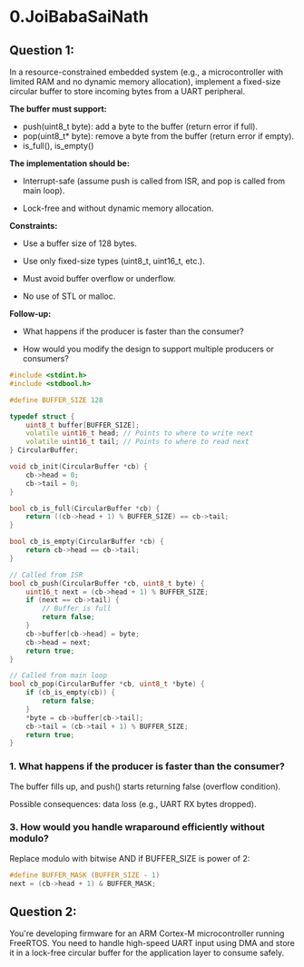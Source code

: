 # 0.JoiBabaSaiNath
## Question 1:

In a resource-constrained embedded system (e.g., a microcontroller with limited RAM and no dynamic memory allocation), implement a fixed-size circular buffer to store incoming bytes from a UART peripheral.

**The buffer must support:**
- push(uint8_t byte): add a byte to the buffer (return error if full).
- pop(uint8_t* byte): remove a byte from the buffer (return error if empty).
- is_full(), is_empty()

**The implementation should be:**

- Interrupt-safe (assume push is called from ISR, and pop is called from main loop).

- Lock-free and without dynamic memory allocation.

**Constraints:**

- Use a buffer size of 128 bytes.

- Use only fixed-size types (uint8_t, uint16_t, etc.).

- Must avoid buffer overflow or underflow.

- No use of STL or malloc.

**Follow-up:**

- What happens if the producer is faster than the consumer?

- How would you modify the design to support multiple producers or consumers?

```c++
#include <stdint.h>
#include <stdbool.h>

#define BUFFER_SIZE 128

typedef struct {
    uint8_t buffer[BUFFER_SIZE];
    volatile uint16_t head; // Points to where to write next
    volatile uint16_t tail; // Points to where to read next
} CircularBuffer;

void cb_init(CircularBuffer *cb) {
    cb->head = 0;
    cb->tail = 0;
}

bool cb_is_full(CircularBuffer *cb) {
    return ((cb->head + 1) % BUFFER_SIZE) == cb->tail;
}

bool cb_is_empty(CircularBuffer *cb) {
    return cb->head == cb->tail;
}

// Called from ISR
bool cb_push(CircularBuffer *cb, uint8_t byte) {
    uint16_t next = (cb->head + 1) % BUFFER_SIZE;
    if (next == cb->tail) {
        // Buffer is full
        return false;
    }
    cb->buffer[cb->head] = byte;
    cb->head = next;
    return true;
}

// Called from main loop
bool cb_pop(CircularBuffer *cb, uint8_t *byte) {
    if (cb_is_empty(cb)) {
        return false;
    }
    *byte = cb->buffer[cb->tail];
    cb->tail = (cb->tail + 1) % BUFFER_SIZE;
    return true;
}
```

### 1. What happens if the producer is faster than the consumer?
The buffer fills up, and push() starts returning false (overflow condition).

Possible consequences: data loss (e.g., UART RX bytes dropped).

### 3. How would you handle wraparound efficiently without modulo?
Replace modulo with bitwise AND if BUFFER_SIZE is power of 2:

```c
#define BUFFER_MASK (BUFFER_SIZE - 1)
next = (cb->head + 1) & BUFFER_MASK;
```
## Question 2:
You're developing firmware for an ARM Cortex-M microcontroller running FreeRTOS. You need to handle high-speed UART input using DMA and store it in a lock-free circular buffer for the application layer to consume safely.
